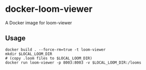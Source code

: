 # docker-loom-viewer
A Docker image for loom-viewer

## Usage
```
docker build . --force-rm=true -t loom-viewer
mkdir $LOCAL_LOOM_DIR
# (copy .loom files to $LOCAL_LOOM_DIR)
docker run loom-viewer -p 8003:8003 -v $LOCAL_LOOM_DIR:/looms
```
